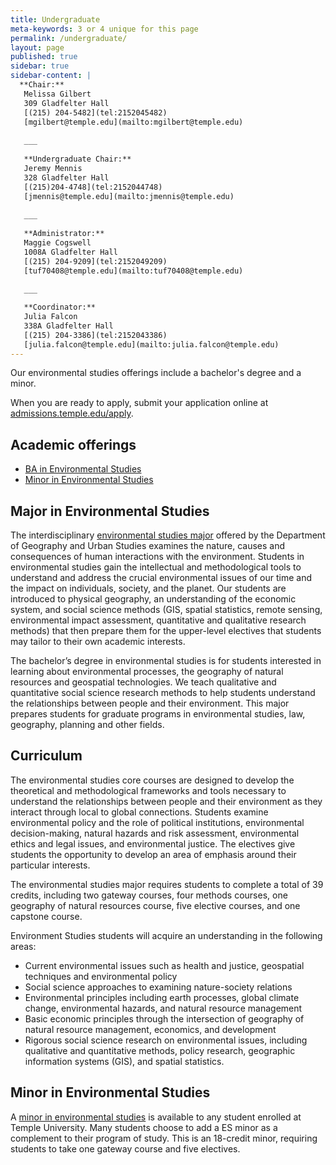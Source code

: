 ```yaml
---
title: Undergraduate
meta-keywords: 3 or 4 unique for this page
permalink: /undergraduate/
layout: page
published: true
sidebar: true
sidebar-content: |
  **Chair:**  
   Melissa Gilbert  
   309 Gladfelter Hall  
   [(215) 204-5482](tel:2152045482)  
   [mgilbert@temple.edu](mailto:mgilbert@temple.edu)  
   
   ___
   
   **Undergraduate Chair:**  
   Jeremy Mennis  
   328 Gladfelter Hall    
   [(215)204-4748](tel:2152044748)        
   [jmennis@temple.edu](mailto:jmennis@temple.edu)  
   
   ___
   
   **Administrator:**  
   Maggie Cogswell  
   1008A Gladfelter Hall   
   [(215) 204-9209](tel:2152049209)  
   [tuf70408@temple.edu](mailto:tuf70408@temple.edu)  
   
   ___

   **Coordinator:**  
   Julia Falcon  
   338A Gladfelter Hall    
   [(215) 204-3386](tel:2152043386)   
   [julia.falcon@temple.edu](mailto:julia.falcon@temple.edu)
---
```


Our environmental studies offerings include a bachelor's degree and a minor.

When you are ready to apply, submit your application online at [admissions.temple.edu/apply](admissions.temple.edu/apply).

## Academic offerings

 - [BA in Environmental Studies](#major-in-environmental-studies)
 - [Minor in Environmental Studies](#minor-in-environmental-studies)
 
## Major in Environmental Studies

The interdisciplinary [environmental studies major](http://bulletin.temple.edu/undergraduate/liberal-arts/environmental-studies/ba-environmental-studies/) offered by the Department of Geography and Urban Studies examines the nature, causes and consequences of human interactions with the environment. Students in environmental studies gain the intellectual and methodological tools to understand and address the crucial environmental issues of our time and the impact on individuals, society, and the planet. Our students are introduced to physical geography, an understanding of the economic system, and social science methods (GIS, spatial statistics, remote sensing, environmental impact assessment, quantitative and qualitative research methods) that then prepare them for the upper-level electives that students may tailor to their own academic interests.

The bachelor’s degree in environmental studies is for students interested in learning about environmental processes, the geography of natural resources and geospatial technologies. We teach qualitative and quantitative social science research methods to help students understand the relationships between people and their environment. This major prepares students for graduate programs in environmental studies, law, geography, planning and other fields.

## Curriculum

The environmental studies core courses are designed to develop the theoretical and methodological frameworks and tools necessary to understand the relationships between people and their environment as they interact through local to global connections.  Students examine environmental policy and the role of political institutions, environmental decision-making, natural hazards and risk assessment, environmental ethics and legal issues, and environmental justice. The electives give students the opportunity to develop an area of emphasis around their particular interests.

The environmental studies major requires students to complete a total of 39 credits, including two gateway courses, four methods courses, one geography of natural resources course, five elective courses, and one capstone course.

Environment Studies students will acquire an understanding in the following areas:

- Current environmental issues such as health and justice, geospatial techniques and environmental policy
- Social science approaches to examining nature-society relations
- Environmental principles including earth processes, global climate change, environmental hazards, and natural resource management
- Basic economic principles through the intersection of geography of natural resource management, economics, and development
- Rigorous social science research on environmental issues, including qualitative and quantitative methods, policy research, geographic information systems (GIS), and spatial statistics.

## Minor in Environmental Studies

A [minor in environmental studies](http://bulletin.temple.edu/undergraduate/liberal-arts/environmental-studies/minor-environmental-studies/) is available to any student enrolled at Temple University. Many students choose to add a ES minor as a complement to their program of study. This is an 18-credit minor, requiring students to take one gateway course and five electives.
